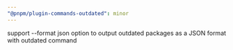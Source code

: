 ```yaml
---
"@pnpm/plugin-commands-outdated": minor
---
```


support --format json option to output outdated packages as a JSON format with outdated command
